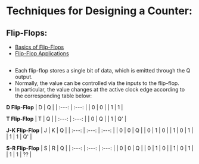 # Techniques for Designing a Counter:

## Flip-Flops:
- [Basics of Flip-Flops](https://github.com/gs1293/pdfs/blob/main/design/flip_flop_1.pdf)
- [Flip-Flop Applications](https://github.com/gs1293/pdfs/blob/main/design/flip_flop_1.pdf)

##

- Each flip-flop stores a single bit of data, which is emitted through the Q output.
- Normally, the value can be controlled via the inputs to the flip-flop.
- In particular, the value changes at the active clock edge according to the corresponding table below:

**D Flip-Flop**
| D | Q |
| :---: | :---: |
| 0 | 0 |
| 1 | 1 |

**T Flip-Flop**
| T | Q  |
| :---: | :---: |
| 0 | Q  |
| 1 | Q' |

**J-K Flip-Flop**
| J | K | Q  |
| :---: | :---: | :---: |
| 0 | 0 | Q  |
| 0 | 1 | 0  |
| 1 | 0 | 1  |
| 1 | 1 | Q' |

**S-R Flip-Flop**
| S | R | Q  |
| :---: | :---: | :---: |
| 0 | 0 | Q  |
| 0 | 1 | 0  |
| 1 | 0 | 1  |
| 1 | 1 | ?? |
